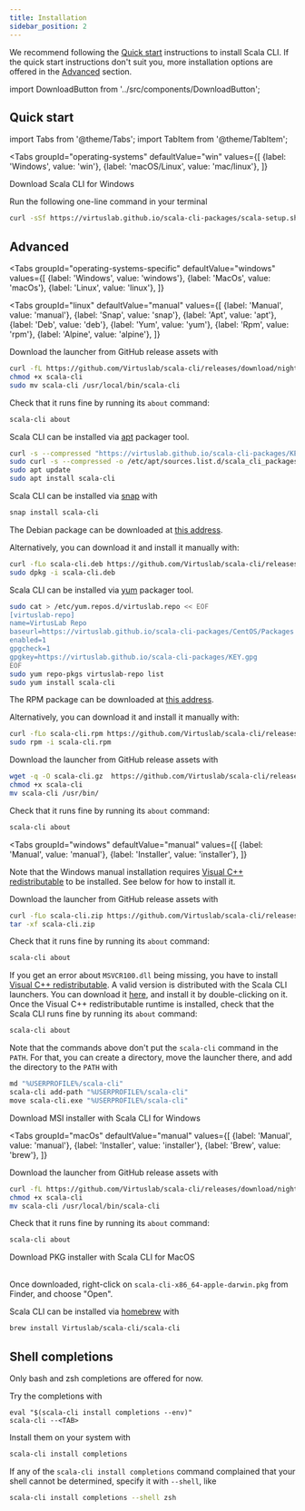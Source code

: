 ```yaml
---
title: Installation
sidebar_position: 2
---
```


We recommend following the [Quick start](#quick-start) instructions
to install Scala CLI. If the quick start instructions don't suit you,
more installation options are offered in the [Advanced](#advanced) section.

import DownloadButton from '../src/components/DownloadButton';

## Quick start

import Tabs from '@theme/Tabs';
import TabItem from '@theme/TabItem';

<Tabs 
    groupId="operating-systems"
    defaultValue="win"
   values={[
    {label: 'Windows', value: 'win'},
    {label: 'macOS/Linux', value: 'mac/linux'},
  ]}
>
<TabItem value="win">

Download Scala CLI for Windows
<DownloadButton desc= 'Scala CLI for Windows' href='https://github.com/Virtuslab/scala-cli/releases/download/nightly/scala-cli-x86_64-pc-win32.msi'></DownloadButton>
</TabItem>
<TabItem value="mac/linux">

Run the following one-line command in your terminal

```bash
curl -sSf https://virtuslab.github.io/scala-cli-packages/scala-setup.sh | sh
```
</TabItem>
</Tabs>

## Advanced

<Tabs
groupId="operating-systems-specific"
defaultValue="windows"
values={[
{label: 'Windows', value: 'windows'},
{label: 'MacOs', value: 'macOs'},
{label: 'Linux', value: 'linux'},
]}
>
<TabItem value="linux">

<Tabs
groupId="linux"
defaultValue="manual"
values={[
{label: 'Manual', value: 'manual'},
{label: 'Snap', value: 'snap'},
{label: 'Apt', value: 'apt'},
{label: 'Deb', value: 'deb'},
{label: 'Yum', value: 'yum'},
{label: 'Rpm', value: 'rpm'},
{label: 'Alpine', value: 'alpine'},
]}
>
<TabItem value="manual">

Download the launcher from GitHub release assets with
```bash
curl -fL https://github.com/Virtuslab/scala-cli/releases/download/nightly/scala-cli-x86_64-pc-linux.gz | gzip -d > scala-cli
chmod +x scala-cli
sudo mv scala-cli /usr/local/bin/scala-cli
```

Check that it runs fine by running its `about` command:
```bash
scala-cli about
```
</TabItem>

<TabItem value="apt">

Scala CLI can be installed via [apt](https://wiki.debian.org/Apt) packager tool.

```bash
curl -s --compressed "https://virtuslab.github.io/scala-cli-packages/KEY.gpg" | sudo apt-key add -
sudo curl -s --compressed -o /etc/apt/sources.list.d/scala_cli_packages.list "https://virtuslab.github.io/scala-cli-packages/debian/scala_cli_packages.list"
sudo apt update
sudo apt install scala-cli
```
</TabItem>
<TabItem value="snap">

Scala CLI can be installed via [snap](https://snapcraft.io/#) with

```bash
snap install scala-cli
```
</TabItem>
<TabItem value="deb">

The Debian package can be downloaded at [this address](https://github.com/Virtuslab/scala-cli/releases/download/nightly/scala-cli-x86_64-pc-linux.deb).

Alternatively, you can download it and install it manually with:

```bash
curl -fLo scala-cli.deb https://github.com/Virtuslab/scala-cli/releases/download/nightly/scala-cli-x86_64-pc-linux.deb
sudo dpkg -i scala-cli.deb
```
</TabItem>

<TabItem value="yum">

Scala CLI can be installed via [yum](http://yum.baseurl.org) packager tool.

```bash
sudo cat > /etc/yum.repos.d/virtuslab.repo << EOF
[virtuslab-repo]
name=VirtusLab Repo
baseurl=https://virtuslab.github.io/scala-cli-packages/CentOS/Packages
enabled=1
gpgcheck=1
gpgkey=https://virtuslab.github.io/scala-cli-packages/KEY.gpg
EOF
sudo yum repo-pkgs virtuslab-repo list
sudo yum install scala-cli    
```
</TabItem>
<TabItem value="rpm">

The RPM package can be downloaded at [this address](https://github.com/Virtuslab/scala-cli/releases/download/nightly/scala-cli-x86_64-pc-linux.rpm).

Alternatively, you can download it and install it manually with:
```bash
curl -fLo scala-cli.rpm https://github.com/Virtuslab/scala-cli/releases/download/nightly/scala-cli-x86_64-pc-linux.rpm
sudo rpm -i scala-cli.rpm
```
</TabItem>
<TabItem value="alpine">

Download the launcher from GitHub release assets with

```bash
wget -q -O scala-cli.gz  https://github.com/Virtuslab/scala-cli/releases/download/nightly/scala-cli-x86_64-pc-linux-static.gz && gunzip scala-cli.gz
chmod +x scala-cli
mv scala-cli /usr/bin/
```

Check that it runs fine by running its `about` command:
```bash
scala-cli about
```
</TabItem>
</Tabs>

</TabItem>
<TabItem value="windows">

<Tabs
groupId="windows"
defaultValue="manual"
values={[
{label: 'Manual', value: 'manual'},
{label: 'Installer', value: 'installer'},
]}
>

<TabItem value="manual">

Note that the Windows manual installation requires [Visual C++ redistributable](https://support.microsoft.com/en-us/topic/the-latest-supported-visual-c-downloads-2647da03-1eea-4433-9aff-95f26a218cc0)
to be installed. See below for how to install it.

Download the launcher from GitHub release assets with
```bash
curl -fLo scala-cli.zip https://github.com/Virtuslab/scala-cli/releases/download/nightly/scala-cli-x86_64-pc-win32.zip
tar -xf scala-cli.zip
```

Check that it runs fine by running its `about` command:
```bash
scala-cli about
```

If you get an error about `MSVCR100.dll` being missing, you have to install
[Visual C++ redistributable](https://support.microsoft.com/en-us/topic/the-latest-supported-visual-c-downloads-2647da03-1eea-4433-9aff-95f26a218cc0). A valid version is distributed with the Scala CLI launchers.
You can download it [here](https://github.com/Virtuslab/scala-cli/releases/download/nightly/vc_redist.x64.exe),
and install it by double-clicking on it. Once the Visual C++ redistributable runtime is installed,
check that the Scala CLI runs fine by running its `about` command:
```bash
scala-cli about
```

Note that the commands above don't put the `scala-cli` command in the `PATH`. For that, you can create a directory, move the
launcher there, and add the directory to the `PATH` with
```bash
md "%USERPROFILE%/scala-cli"
scala-cli add-path "%USERPROFILE%/scala-cli"
move scala-cli.exe "%USERPROFILE%/scala-cli"
```
</TabItem>
<TabItem value="installer">

Download MSI installer with Scala CLI for Windows
<DownloadButton desc= 'Scala CLI for Windows' href='https://github.com/Virtuslab/scala-cli/releases/download/nightly/scala-cli-x86_64-pc-win32.msi'></DownloadButton>
</TabItem>
</Tabs>

</TabItem>
<TabItem value="macOs">

<Tabs
groupId="macOs"
defaultValue="manual"
values={[
{label: 'Manual', value: 'manual'},
{label: 'Installer', value: 'installer'},
{label: 'Brew', value: 'brew'},
]}
>
<TabItem value="manual">

Download the launcher from GitHub release assets with
```bash
curl -fL https://github.com/Virtuslab/scala-cli/releases/download/nightly/scala-cli-x86_64-apple-darwin.gz | gzip -d > scala-cli
chmod +x scala-cli
mv scala-cli /usr/local/bin/scala-cli
```

Check that it runs fine by running its `about` command:
```bash
scala-cli about
```
</TabItem>
<TabItem value="installer">

Download PKG installer with Scala CLI for MacOS
<DownloadButton desc= 'Scala CLI for MacOS' href='https://github.com/Virtuslab/scala-cli/releases/download/nightly/scala-cli-x86_64-apple-darwin.pkg'></DownloadButton>
<br/>
<br/>

Once downloaded, right-click on `scala-cli-x86_64-apple-darwin.pkg` from Finder, and choose "Open".
</TabItem>
<TabItem value="brew">

Scala CLI can be installed via [homebrew](https://brew.sh) with

```bash
brew install Virtuslab/scala-cli/scala-cli 
```
</TabItem>
</Tabs>

</TabItem>
</Tabs>

## Shell completions

Only bash and zsh completions are offered for now.

Try the completions with
```
eval "$(scala-cli install completions --env)"
scala-cli --<TAB>
```

Install them on your system with
```bash
scala-cli install completions
```

If any of the `scala-cli install completions` command complained that your shell cannot be determined, specify it
with `--shell`, like
```bash
scala-cli install completions --shell zsh
```
